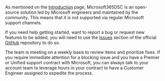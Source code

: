 As mentioned on the [Introduction](../introduction) page, Microsoft365DSC is an open-source solution led by Microsoft engineers and maintained by the community. This means that it is not supported via regular Microsoft support channels.

If you need help getting started, want to report a bug or request new features to be added, you will need to use the <a href="https://github.com/microsoft/Microsoft365DSC/issues" target="_blank">Issues</a> section of the official <a href="https://github.com/microsoft/microsoft365DSC" target="_blank">GitHub</a> repository to do so.

The team is meeting on a weekly basis to review items and prioritize fixes. If you require immediate attention for a blocking issue and you have a Premier or Unified support contract with Microsoft, you can always talk to your account team to leverage hours in your contract to have a Customer Engineer assigned to expedite the process.
